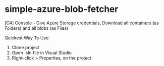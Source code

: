 # simple-azure-blob-fetcher
[C#] Console - Give Azure Storage credentials, Download all containers (as Folders) and all blobs (as Files)

Quickest Way To Use:

1. Clone project
2. Open .sln file in Visual Studio
3. Right-click > Properties, on the project
